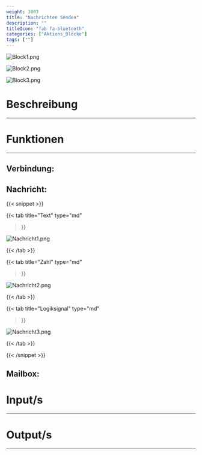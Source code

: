 ```yaml
---
weight: 3003
title: "Nachrichten Senden"
description: ""
titleIcon: "fab fa-bluetooth"
categories: ["Aktions_Blöcke"]
tags: [""]
---
```



![Block1.png](/images/nxt-images/Kapitel%202%20Aktion%20Bl%C3%B6cke/2.4%20Nachrichten%20Senden/Block1.png)

![Block2.png](/images/nxt-images/Kapitel%202%20Aktion%20Bl%C3%B6cke/2.4%20Nachrichten%20Senden/Block2.png)

![Block3.png](/images/nxt-images/Kapitel%202%20Aktion%20Bl%C3%B6cke/2.4%20Nachrichten%20Senden/Block3.png)


# Beschreibung
---



# Funktionen
---

## Verbindung:

## Nachricht:

{{< snippet >}}

{{< tab
    title="Text"
    type="md"
>}}

![Nachricht1.png](/images/nxt-images/Kapitel%202%20Aktion%20Bl%C3%B6cke/2.4%20Nachrichten%20Senden/Nachricht1.png)


{{< /tab >}}

{{< tab
    title="Zahl"
    type="md"
>}}

![Nachricht2.png](/images/nxt-images/Kapitel%202%20Aktion%20Bl%C3%B6cke/2.4%20Nachrichten%20Senden/Nachricht2.png)

{{< /tab >}}

{{< tab
    title="Logiksignal"
    type="md"
>}}

![Nachricht3.png](/images/nxt-images/Kapitel%202%20Aktion%20Bl%C3%B6cke/2.4%20Nachrichten%20Senden/Nachricht3.png)

{{< /tab >}}

{{< /snippet >}}


## Mailbox:

# Input/s
---

# Output/s
---
